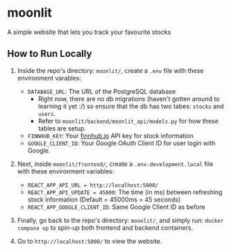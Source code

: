 # moonlit

A simple website that lets you track your favourite stocks

## How to Run Locally

1. Inside the repo's directory: `moonlit/`, create a `.env` file with these environment varables:

   - `DATABASE_URL`: The URL of the PostgreSQL database
     - Right now, there are no db migrations (haven't gotten around to learning it yet :/) so ensure that the db has two tabes: `stocks` and `users`.
     - Refer to `moonlit/backend/moonlit_api/models.py` for how these tables are setup.
   - `FINNHUB_KEY`: Your [finnhub.io](https://finnhub.io/) API key for stock information
   - `GOOGLE_CLIENT_ID`: Your Google OAuth Client ID for user login with Google.

2. Next, inside `moonlit/frontend/`, create a `.env.development.local` file with these environment variables:

   - `REACT_APP_API_URL = http://localhost:5000/`
   - `REACT_APP_API_UPDATE = 45000`: The time (in ms) between refreshing stock information (Default = 45000ms = 45 seconds)
   - `REACT_APP_GOOGLE_CLIENT_ID`: Same Google Client ID as before

3. Finally, go back to the repo's directory: `moonlit/`, and simply run: `docker compose up` to spin-up both frontend and backend containers.

4. Go to `http://localhost:5000/` to view the website.
